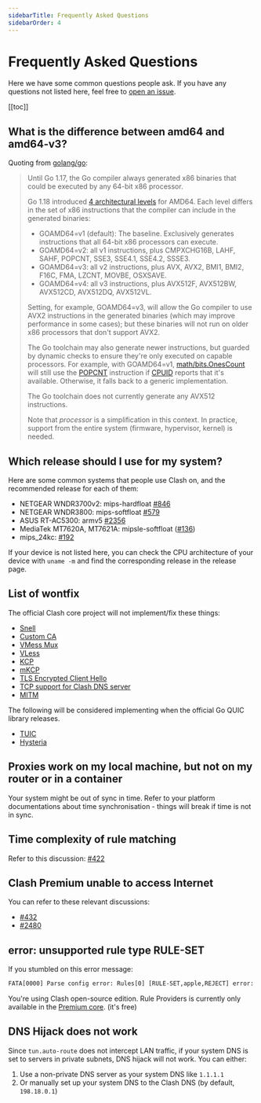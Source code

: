 ```yaml
---
sidebarTitle: Frequently Asked Questions
sidebarOrder: 4
---
```


# Frequently Asked Questions

Here we have some common questions people ask. If you have any questions not listed here, feel free to [open an issue](https://github.com/siding9241/clash/issues/new/choose).

[[toc]]

## What is the difference between amd64 and amd64-v3?

Quoting from [golang/go](https://github.com/golang/go/wiki/MinimumRequirements#amd64):

> Until Go 1.17, the Go compiler always generated x86 binaries that could be executed by any 64-bit x86 processor.
> 
> Go 1.18 introduced [4 architectural levels](https://en.wikipedia.org/wiki/X86-64#Microarchitecture_levels) for AMD64.
> Each level differs in the set of x86 instructions that the compiler can include in the generated binaries:
> 
> * GOAMD64=v1 (default): The baseline. Exclusively generates instructions that all 64-bit x86 processors can execute.
> * GOAMD64=v2: all v1 instructions, plus CMPXCHG16B, LAHF, SAHF, POPCNT, SSE3, SSE4.1, SSE4.2, SSSE3.
> * GOAMD64=v3: all v2 instructions, plus AVX, AVX2, BMI1, BMI2, F16C, FMA, LZCNT, MOVBE, OSXSAVE.
> * GOAMD64=v4: all v3 instructions, plus AVX512F, AVX512BW, AVX512CD, AVX512DQ, AVX512VL.
> 
> Setting, for example, GOAMD64=v3, will allow the Go compiler to use AVX2 instructions in the generated binaries (which may improve performance in some cases); but these binaries will not run on older x86 processors that don't support AVX2.
> 
> The Go toolchain may also generate newer instructions, but guarded by dynamic checks to ensure they're only executed on capable processors. For example, with GOAMD64=v1, [math/bits.OnesCount](https://pkg.go.dev/math/bits#OnesCount) will still use the [POPCNT](https://www.felixcloutier.com/x86/popcnt) instruction if [CPUID](https://www.felixcloutier.com/x86/cpuid) reports that it's available. Otherwise, it falls back to a generic implementation.
> 
> The Go toolchain does not currently generate any AVX512 instructions.
> 
> Note that *processor* is a simplification in this context. In practice, support from the entire system (firmware, hypervisor, kernel) is needed.

## Which release should I use for my system?

Here are some common systems that people use Clash on, and the recommended release for each of them:

- NETGEAR WNDR3700v2: mips-hardfloat [#846](https://github.com/siding9241/clash/issues/846)
- NETGEAR WNDR3800: mips-softfloat [#579](https://github.com/siding9241/clash/issues/579)
- ASUS RT-AC5300: armv5 [#2356](https://github.com/siding9241/clash/issues/2356)
- MediaTek MT7620A, MT7621A: mipsle-softfloat ([#136](https://github.com/siding9241/clash/issues/136))
- mips_24kc: [#192](https://github.com/siding9241/clash/issues/192)

If your device is not listed here, you can check the CPU architecture of your device with `uname -m` and find the corresponding release in the release page.

## List of wontfix

The official Clash core project will not implement/fix these things:

- [Snell](https://github.com/siding9241/clash/issues/2466)
- [Custom CA](https://github.com/siding9241/clash/issues/2333)
- [VMess Mux](https://github.com/siding9241/clash/issues/450)
- [VLess](https://github.com/siding9241/clash/issues/1185)
- [KCP](https://github.com/siding9241/clash/issues/16)
- [mKCP](https://github.com/siding9241/clash/issues/2308)
- [TLS Encrypted Client Hello](https://github.com/siding9241/clash/issues/2295)
- [TCP support for Clash DNS server](https://github.com/siding9241/clash/issues/368)
- [MITM](https://github.com/siding9241/clash/issues/227#issuecomment-508693628)

The following will be considered implementing when the official Go QUIC library releases.

- [TUIC](https://github.com/siding9241/clash/issues/2222)
- [Hysteria](https://github.com/siding9241/clash/issues/1863)

## Proxies work on my local machine, but not on my router or in a container

Your system might be out of sync in time. Refer to your platform documentations about time synchronisation - things will break if time is not in sync.

## Time complexity of rule matching

Refer to this discussion: [#422](https://github.com/siding9241/clash/issues/422)

## Clash Premium unable to access Internet

You can refer to these relevant discussions:

- [#432](https://github.com/siding9241/clash/issues/432#issuecomment-571634905)
- [#2480](https://github.com/siding9241/clash/issues/2480)

## error: unsupported rule type RULE-SET

If you stumbled on this error message:

```txt
FATA[0000] Parse config error: Rules[0] [RULE-SET,apple,REJECT] error: unsupported rule type RULE-SET
```

You're using Clash open-source edition. Rule Providers is currently only available in the [Premium core](https://github.com/siding9241/clash/releases/tag/premium). (it's free)

## DNS Hijack does not work

Since `tun.auto-route` does not intercept LAN traffic, if your system DNS is set to servers in private subnets, DNS hijack will not work. You can either:

1. Use a non-private DNS server as your system DNS like `1.1.1.1`
2. Or manually set up your system DNS to the Clash DNS (by default, `198.18.0.1`)
